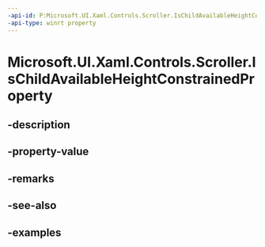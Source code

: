 ```yaml
---
-api-id: P:Microsoft.UI.Xaml.Controls.Scroller.IsChildAvailableHeightConstrainedProperty
-api-type: winrt property
---
```


<!-- Property syntax.
public DependencyProperty IsChildAvailableHeightConstrainedProperty { get; }
-->

# Microsoft.UI.Xaml.Controls.Scroller.IsChildAvailableHeightConstrainedProperty

## -description

## -property-value

## -remarks

## -see-also

## -examples

